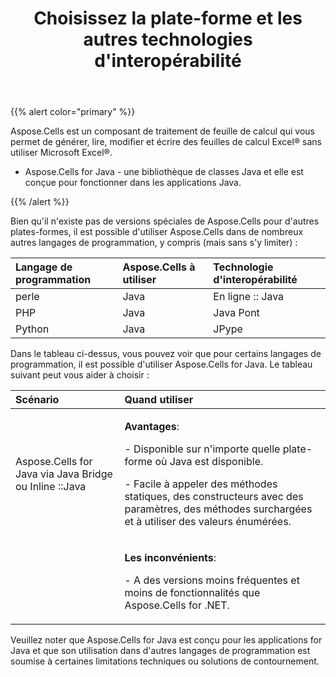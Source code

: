 ﻿---
title: Choisissez la plate-forme et les autres technologies d'interopérabilité
type: docs
weight: 10
url: /fr/java/choose-the-platform-and-other-interoperability-technology/
---
{{% alert color="primary" %}} 

 Aspose.Cells est un composant de traitement de feuille de calcul qui vous permet de générer, lire, modifier et écrire des feuilles de calcul Excel® sans utiliser Microsoft Excel®.

- Aspose.Cells for Java - une bibliothèque de classes Java et elle est conçue pour fonctionner dans les applications Java.

{{% /alert %}} 

 Bien qu'il n'existe pas de versions spéciales de Aspose.Cells pour d'autres plates-formes, il est possible d'utiliser Aspose.Cells dans de nombreux autres langages de programmation, y compris (mais sans s'y limiter) :

|**Langage de programmation** |**Aspose.Cells à utiliser** |**Technologie d'interopérabilité** |
|:- |:- |:- |
| perle|Java | En ligne :: Java|
| PHP|Java |Java Pont|
|Python |Java | JPype|
 Dans le tableau ci-dessus, vous pouvez voir que pour certains langages de programmation, il est possible d'utiliser Aspose.Cells for Java. Le tableau suivant peut vous aider à choisir :

|**Scénario** |**Quand utiliser** |
|:- |:- |
| Aspose.Cells for Java via Java Bridge ou Inline ::Java|<p>**Avantages**:</p><p>- Disponible sur n'importe quelle plate-forme où Java est disponible.</p><p>- Facile à appeler des méthodes statiques, des constructeurs avec des paramètres, des méthodes surchargées et à utiliser des valeurs énumérées.</p>|
||<p>**Les inconvénients**: </p><p>- A des versions moins fréquentes et moins de fonctionnalités que Aspose.Cells for .NET.</p>|
 Veuillez noter que Aspose.Cells for Java est conçu pour les applications for Java et que son utilisation dans d'autres langages de programmation est soumise à certaines limitations techniques ou solutions de contournement.
